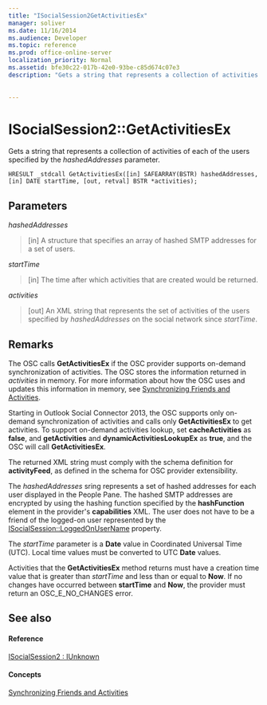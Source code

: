 ```yaml
---
title: "ISocialSession2GetActivitiesEx"
manager: soliver
ms.date: 11/16/2014
ms.audience: Developer
ms.topic: reference
ms.prod: office-online-server
localization_priority: Normal
ms.assetid: bfe30c22-017b-42e0-93be-c85d674c07e3
description: "Gets a string that represents a collection of activities of each of the users specified by the hashedAddresses parameter."
 
 
---
```


# ISocialSession2::GetActivitiesEx

Gets a string that represents a collection of activities of each of the users specified by the  _hashedAddresses_ parameter. 
  
```
HRESULT _stdcall GetActivitiesEx([in] SAFEARRAY(BSTR) hashedAddresses, [in] DATE startTime, [out, retval] BSTR *activities);
```

## Parameters

 _hashedAddresses_
  
> [in] A structure that specifies an array of hashed SMTP addresses for a set of users.
    
 _startTime_
  
> [in] The time after which activities that are created would be returned.
    
 _activities_
  
> [out] An XML string that represents the set of activities of the users specified by  _hashedAddresses_ on the social network since  _startTime_.
    
## Remarks

The OSC calls **GetActivitiesEx** if the OSC provider supports on-demand synchronization of activities. The OSC stores the information returned in  _activities_ in memory. For more information about how the OSC uses and updates this information in memory, see [Synchronizing Friends and Activities](../../outlook-social-connector-provider-reference/developing-a-provider-with-the-osc-xml-schema/synchronizing-friends-and-activities.md).
  
Starting in Outlook Social Connector 2013, the OSC supports only on-demand synchronization of activities and calls only **GetActivitiesEx** to get activities. To support on-demand activities lookup, set **cacheActivities** as **false**, and **getActivities** and **dynamicActivitiesLookupEx** as **true**, and the OSC will call **GetActivitiesEx**.
  
The returned XML string must comply with the schema definition for **activityFeed**, as defined in the schema for OSC provider extensibility.
  
The  _hashedAddresses_ sring represents a set of hashed addresses for each user displayed in the People Pane. The hashed SMTP addresses are encrypted by using the hashing function specified by the **hashFunction** element in the provider's **capabilities** XML. The user does not have to be a friend of the logged-on user represented by the [ISocialSession::LoggedOnUserName](isocialsession-loggedonusername.md) property. 
  
The  _startTime_ parameter is a **Date** value in Coordinated Universal Time (UTC). Local time values must be converted to UTC **Date** values. 
  
Activities that the **GetActivitiesEx** method returns must have a creation time value that is greater than  _startTime_ and less than or equal to **Now**. If no changes have occurred between **startTime** and **Now**, the provider must return an OSC_E_NO_CHANGES error.
  
## See also

#### Reference

[ISocialSession2 : IUnknown](isocialsession2iunknown.md)
#### Concepts

[Synchronizing Friends and Activities](../../outlook-social-connector-provider-reference/developing-a-provider-with-the-osc-xml-schema/synchronizing-friends-and-activities.md)

